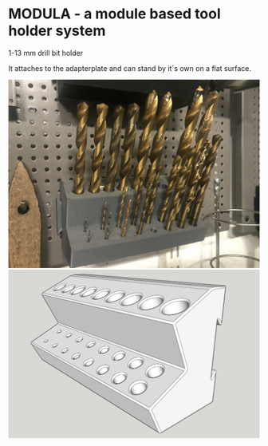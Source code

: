 # MODULA - a module based tool holder system

1-13 mm  drill bit holder

It attaches to the adapterplate and can stand by it´s own on a flat surface.

![Modula](module.1-13.mm.drill.bit.holder.photo.jpg)
![Modula](module.1-13.mm.drill.bit.holder.jpg)
